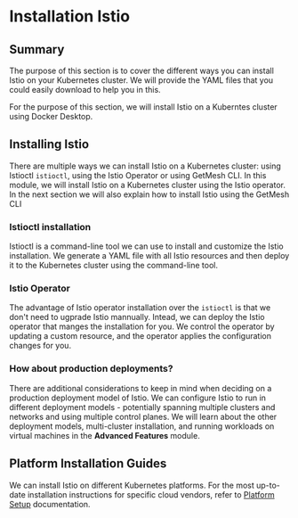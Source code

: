 # Installation Istio

## Summary

The purpose of this section is to cover the different ways you can install Istio on your Kubernetes cluster. We will provide the YAML files that you could easily download to help you in this. 

For the purpose of this section, we will install Istio on a Kuberntes cluster using Docker Desktop.

## Installing Istio

There are multiple ways we can install Istio on a Kubernetes cluster: using Istioctl `istioctl`, using the Istio Operator or using GetMesh CLI. In this module, we will install Istio on a Kubernetes cluster using the Istio operator. In the next section we will also explain how to install Istio using the GetMesh CLI

### Istioctl installation

Istioctl is a command-line tool we can use to install and customize the Istio installation. We generate a YAML file with all Istio resources and then deploy it to the Kubernetes cluster using the command-line tool. 

### Istio Operator

The advantage of Istio operator installation over the `istioctl` is that we don't need to ugprade Istio mannually. Intead, we can deploy the Istio operator that manges the installation for you. We control the operator by updating a custom resource, and the operator applies the configuration changes for you.

### How about production deployments?

There are additional considerations to keep in mind when deciding on a production deployment model of Istio. We can configure Istio to run in different deployment models - potentially spanning multiple clusters and networks and using multiple control planes. We will learn about the other deployment models, multi-cluster installation, and running workloads on virtual machines in the <strong>Advanced Features</strong> module.

## Platform Installation Guides

We can install Istio on different Kubernetes platforms. For the most up-to-date installation instructions for specific cloud vendors, refer to [Platform Setup](https://istio.io/latest/docs/setup/platform-setup/) documentation.